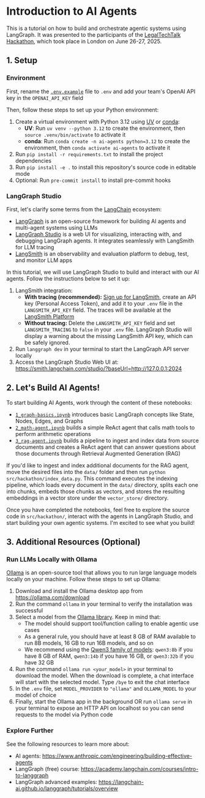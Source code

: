 # Introduction to AI Agents

This is a tutorial on how to build and orchestrate agentic systems using LangGraph. It was presented to the participants of the [LegalTechTalk Hackathon](https://www.legaltech-talk.com/legaltechtalk-hackathon/), which took place in London on June 26-27, 2025.

## 1. Setup

### Environment

First, rename the [`.env.example`](./.env.example) file to `.env` and add your team's OpenAI API key in the `OPENAI_API_KEY` field

Then, follow these steps to set up your Python environment:
1. Create a virtual environment with Python 3.12 using [UV](https://docs.astral.sh/uv/getting-started/installation/) or [conda](https://docs.conda.io/projects/conda/en/stable/user-guide/install/index.html):
    - **UV**: Run `uv venv --python 3.12` to create the environment, then `source .venv/bin/activate` to activate it
    - **conda**: Run `conda create -n ai-agents python=3.12` to create the environment, then `conda activate ai-agents` to activate it
2. Run `pip install -r requirements.txt` to install the project dependencies
3. Run `pip install -e .` to install this repository's source code in editable mode
4. Optional: Run `pre-commit install` to install pre-commit hooks

### LangGraph Studio

First, let's clarify some terms from the [LangChain](https://python.langchain.com/docs/introduction/) ecosystem:
- [LangGraph](https://langchain-ai.github.io/langgraph/) is an open-source framework for building AI agents and multi-agent systems using LLMs
- [LangGraph Studio](https://langchain-ai.github.io/langgraph/concepts/langgraph_studio/) is a web UI for visualizing, interacting with, and debugging LangGraph agents. It integrates seamlessly with LangSmith for LLM tracing
- [LangSmith](https://docs.smith.langchain.com/) is an observability and evaluation platform to debug, test, and monitor LLM apps

In this tutorial, we will use LangGraph Studio to build and interact with our AI agents. Follow the instructions below to set it up:
1. LangSmith integration:
    - **With tracing (recommended):** [Sign up for LangSmith](https://smith.langchain.com/settings), create an API key (Personal Access Token), and add it to your `.env` file in the `LANGSMITH_API_KEY` field. The traces will be available at the [LangSmith Platform](https://smith.langchain.com/)
    - **Without tracing:** Delete the `LANGSMITH_API_KEY` field and set `LANGSMITH_TRACING` to `false` in your `.env` file. LangGraph Studio will display a warning about the missing LangSmith API key, which can be safely ignored.
2. Run `langgraph dev` in your terminal to start the LangGraph API server locally
3. Access the LangGraph Studio Web UI at: https://smith.langchain.com/studio/?baseUrl=http://127.0.0.1:2024

## 2. Let's Build AI Agents!

To start building AI Agents, work through the content of these notebooks:
- [`1_graph-basics.ipynb`](notebooks/1_graph-basics.ipynb) introduces basic LangGraph concepts like State, Nodes, Edges, and Graphs
- [`2_math-agent.ipynb`](notebooks/2_math-agent.ipynb) builds a simple ReAct agent that calls math tools to perform arithmetic operations
- [`3_rag-agent.ipynb`](notebooks/3_rag-agent.ipynb) builds a pipeline to ingest and index data from source documents and creates a ReAct agent that can answer questions about those documents through Retrieval Augmented Generation (RAG)

If you'd like to ingest and index additional documents for the RAG agent, move the desired files into the `data/` folder and then run `python src/hackathon/index_data.py`. This command executes the indexing pipeline, which loads every document in the `data/` directory, splits each one into chunks, embeds those chunks as vectors, and stores the resulting embeddings in a vector store under the `vector_store/` directory.

Once you have completed the notebooks, feel free to explore the source code in `src/hackathon/`, interact with the agents in LangGraph Studio, and start building your own agentic systems. I'm excited to see what you build!

## 3. Additional Resources (Optional)

### Run LLMs Locally with Ollama

[Ollama](https://ollama.com/) is an open-source tool that allows you to run large language models locally on your machine. Follow these steps to set up Ollama:
1. Download and install the Ollama desktop app from https://ollama.com/download
2. Run the command `ollama` in your terminal to verify the installation was successful
3. Select a model from the [Ollama library](https://ollama.com/library). Keep in mind that:
    - The model should support tool/function calling to enable agentic use cases
    - As a general rule, you should have at least 8 GB of RAM available to run 8B models, 16 GB to run 16B models, and so on
    - We recommend using the [Qwen3 family of models](https://ollama.com/library/qwen3): `qwen3:8b` if you have 8 GB of RAM, `qwen3:14b` if you have 16 GB, or `qwen3:32b` if you have 32 GB
4. Run the command `ollama run <your_model>` in your terminal to download the model. When the download is complete, a chat interface will start with the selected model. Type `/bye` to exit the chat interface
5. In the `.env` file, set `MODEL_PROVIDER` to `"ollama"` and `OLLAMA_MODEL` to your model of choice
6. Finally, start the Ollama app in the background OR run `ollama serve` in your terminal to expose an HTTP API on localhost so you can send requests to the model via Python code

### Explore Further

See the following resources to learn more about:
- AI agents: https://www.anthropic.com/engineering/building-effective-agents
- LangGraph (free) course: https://academy.langchain.com/courses/intro-to-langgraph
- LangGraph advanced examples: https://langchain-ai.github.io/langgraph/tutorials/overview
